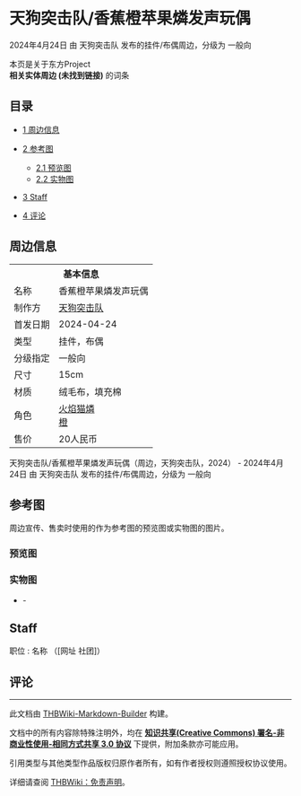 # 天狗突击队/香蕉橙苹果燐发声玩偶

<!-- source html: G:\repos\THBWiki-Markdown-Builder\THBWikiMarkdown\Temp\main\8\83\ns0%3A%E5%A4%A9%E7%8B%97%E7%AA%81%E5%87%BB%E9%98%9F%2F%E9%A6%99%E8%95%89%E6%A9%99%E8%8B%B9%E6%9E%9C%E7%87%90%E5%8F%91%E5%A3%B0%E7%8E%A9%E5%81%B6.html -->

2024年4月24日 由 天狗突击队  发布的挂件/布偶周边，分级为 一般向

本页是关于东方Project  
 **相关实体周边 (未找到链接)** 的词条

## 目录

- [1 周边信息](#周边信息)
- [2 参考图](#参考图)

  - [2.1 预览图](#预览图)
  - [2.2 实物图](#实物图)



- [3 Staff](#Staff)
- [4 评论](#评论)





## 周边信息

<table><tbody><tr><th colspan="2">基本信息</th></tr><tr><td class="label">名称</td><td> 香蕉橙苹果燐发声玩偶 </td></tr><tr><td class="label">制作方</td><td><a href="./天狗突击队.md" title="天狗突击队">天狗突击队</a></td></tr><tr><td class="label">首发日期</td><td>2024-04-24</td></tr><tr><td class="label">类型</td><td>挂件，布偶</td></tr><tr><td class="label">分级指定</td><td>一般向</td></tr><tr><td class="label">尺寸</td><td>15cm</td></tr><tr><td class="label">材质</td><td>绒毛布，填充棉</td></tr><tr><td class="label">角色</td><td><a href="./火焰猫燐.md" title="火焰猫燐">火焰猫燐</a><br><a href="./橙.md" title="橙">橙</a></td></tr><tr><td class="label">售价</td><td>20人民币</td></tr></tbody></table>

天狗突击队/香蕉橙苹果燐发声玩偶（周边，天狗突击队，2024） - 2024年4月24日 由 天狗突击队  发布的挂件/布偶周边，分级为 一般向

## 参考图
  
周边宣传、售卖时使用的作为参考图的预览图或实物图的图片。
  


### 预览图

### 实物图
- [](./文件-天狗突击队／香蕉橙苹果燐发声玩偶实物图1.jpg.md)- [](./文件-天狗突击队／香蕉橙苹果燐发声玩偶实物图2.jpg.md)


## Staff
职位
: 名称 （[网址 社团]）


## 评论




---

此文档由 [THBWiki-Markdown-Builder](https://github.com/Delsin-Yu/THBWiki-Markdown-Builder) 构建。

文档中的所有内容除特殊注明外，均在 [**知识共享(Creative Commons) 署名-非商业性使用-相同方式共享 3.0 协议**](https://creativecommons.org/licenses/by-sa/3.0/deed.zh-hans) 下提供，附加条款亦可能应用。

引用类型与其他类型作品版权归原作者所有，如有作者授权则遵照授权协议使用。

详细请查阅 [THBWiki：免责声明](https://thbwiki.cc/THBWiki:%E5%85%8D%E8%B4%A3%E5%A3%B0%E6%98%8E)。

